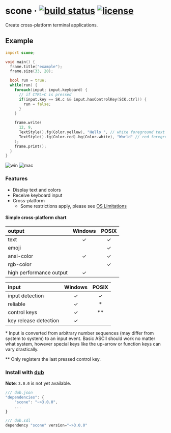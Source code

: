 # scone · [![build status](https://github.com/vladdeSV/scone/workflows/build+test/badge.svg)](https://github.com/vladdeSV/scone/actions?query=workflow:build+test) [![license](https://img.shields.io/github/license/vladdeSV/scone?color=black&labelColor=24292E)](https://github.com/vladdeSV/scone/blob/develop/LICENSE)
Create cross-platform terminal applications.

## Example

```d
import scone;

void main() {
  frame.title("example");
  frame.size(33, 20);

  bool run = true;
  while(run) {
    foreach(input; input.keyboard) {
      // if CTRL+C is pressed
      if(input.key == SK.c && input.hasControlKey(SCK.ctrl)) {
        run = false;
      }
    }

    frame.write(
      12, 9,
      TextStyle().fg(Color.yellow), "Hello ", // white foreground text (chainable pattern)
      TextStyle().fg(Color.red).bg(Color.white), "World" // red foreground, white background
    );
    frame.print();
  }
}
```

![win](https://public.vladde.net/scone-example-mac-434.png)
![mac](https://public.vladde.net/scone-example-windows-434.png)

### Features
* Display text and colors
* Receive keyboard input
* Cross-platform
    * Some restrictions apply, please see [OS Limitations](https://github.com/vladdeSV/scone/wiki/OS-Limitations)

#### Simple cross-platform chart
|output|Windows|POSIX|
|:---|:---:|:---:|
|text|✓|✓|
|emoji||✓|
|ansi-color|✓|✓|
|rgb-color||✓|
|high performance output|✓||

|input|Windows|POSIX|
|:---|:---:|:---:|
|input detection|✓|✓|
|reliable|✓|*|
|control keys|✓|**|
|key release detection|✓||

\* Input is converted from arbitrary number sequences (may differ from system to system) to an input event. Basic ASCII should work no matter what system, however special keys like the up-arrow or function keys can vary drastically.
 
\*\* Only registers the last pressed control key.

### Install with [dub](https://code.dlang.org/download)

**Note**: `3.0.0` is not yet available.

```js
/// dub.json
"dependencies": {
    "scone": "~>3.0.0",
    ...
}
```

```js
/// dub.sdl
dependency "scone" version="~>3.0.0"
```
